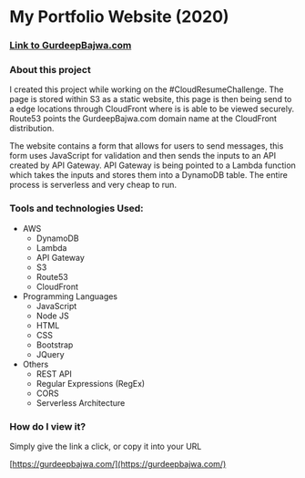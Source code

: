 # My Portfolio Website (2020)

### [Link to GurdeepBajwa.com](https://gurdeepbajwa.com/)

### About this project

<p>
I created this project while working on the #CloudResumeChallenge. 
The page is stored within S3 as a static website, this page is then being send to a edge locations through CloudFront where is is able to be viewed securely. Route53 points the GurdeepBajwa.com domain name at the CloudFront distribution. 

The website contains a form that allows for users to send messages, this form uses JavaScript for validation and then sends the inputs to an API created by API Gateway. API Gateway is being pointed to a Lambda function which takes the inputs and stores them into a DynamoDB table. The entire process is serverless and very cheap to run. 

</p>

### Tools and technologies Used:

- AWS
  - DynamoDB
  - Lambda
  - API Gateway
  - S3
  - Route53
  - CloudFront
- Programming Languages
  - JavaScript
  - Node JS
  - HTML
  - CSS
  - Bootstrap
  - JQuery
- Others
  - REST API
  - Regular Expressions (RegEx)
  - CORS
  - Serverless Architecture

### How do I view it? 
<p>Simply give the link a click, or copy it into your URL</p>

 [https://gurdeepbajwa.com/](https://gurdeepbajwa.com/)